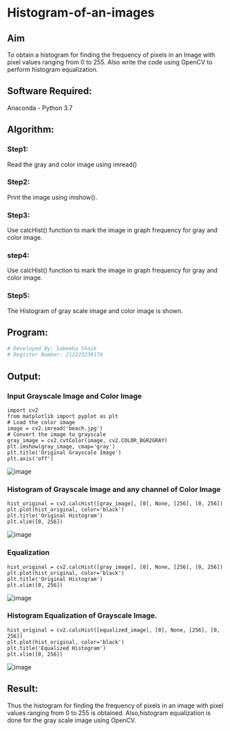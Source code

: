 # Histogram-of-an-images
## Aim
To obtain a histogram for finding the frequency of pixels in an Image with pixel values ranging from 0 to 255. Also write the code using OpenCV to perform histogram equalization.

## Software Required:
Anaconda - Python 3.7

## Algorithm:
### Step1:
Read the gray and color image using imread()

### Step2:
Print the image using imshow().


### Step3:
Use calcHist() function to mark the image in graph frequency for gray and color image.

### step4:
Use calcHist() function to mark the image in graph frequency for gray and color image.

### Step5:
The Histogram of gray scale image and color image is shown.


## Program:
```python
# Developed By: Sabeeha Shaik
# Register Number: 212223230176
```
## Output:
### Input Grayscale Image and Color Image
```
import cv2
from matplotlib import pyplot as plt
# Load the color image
image = cv2.imread('beach.jpg')
# Convert the image to grayscale
gray_image = cv2.cvtColor(image, cv2.COLOR_BGR2GRAY)
plt.imshow(gray_image, cmap='gray')
plt.title('Original Grayscale Image')
plt.axis('off')
```
![image](https://github.com/user-attachments/assets/514c1493-c0b7-4d1e-8f76-195fc9a98aa4)


### Histogram of Grayscale Image and any channel of Color Image
```
hist_original = cv2.calcHist([gray_image], [0], None, [256], [0, 256])
plt.plot(hist_original, color='black')
plt.title('Original Histogram')
plt.xlim([0, 256])
```
![image](https://github.com/user-attachments/assets/2c75e9d6-472c-4876-9284-1f7676efe222)

### Equalization
```
hist_original = cv2.calcHist([gray_image], [0], None, [256], [0, 256])
plt.plot(hist_original, color='black')
plt.title('Original Histogram')
plt.xlim([0, 256])
```
![image](https://github.com/user-attachments/assets/93bb79ed-d36a-4bf4-b9b7-ee0f06e80c2d)


### Histogram Equalization of Grayscale Image.
```
hist_original = cv2.calcHist([equalized_image], [0], None, [256], [0, 256])
plt.plot(hist_original, color='black')
plt.title('Equalized Histogram')
plt.xlim([0, 256])
```
![image](https://github.com/user-attachments/assets/de8fe5c8-706d-4fb5-8885-a0700d2c24ef)



## Result: 
Thus the histogram for finding the frequency of pixels in an image with pixel values ranging from 0 to 255 is obtained. Also,histogram equalization is done for the gray scale image using OpenCV.
